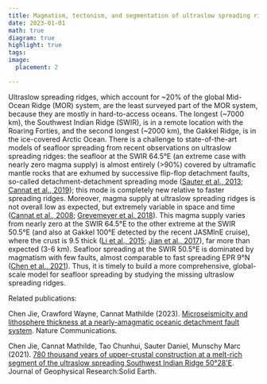 ```yaml
---
title: Magmatism, tectonism, and segmentation of ultraslow spreading ridges
date: 2023-01-01
math: true
diagram: true
highlight: true
tags: 
image:
  placement: 2

---
```


Ultraslow spreading ridges, which account for ~20% of the global Mid-Ocean Ridge (MOR) system, are the least surveyed part of the MOR system, because they are mostly in hard-to-access oceans.  The longest (~7000 km), the Southwest Indian Ridge (SWIR), is in a remote location with the Roaring Forties, and the second longest (~2000 km), the Gakkel Ridge, is in the ice-covered Arctic Ocean. There is a challenge to state-of-the-art models of seafloor spreading from recent observations on ultraslow spreading ridges: the seafloor at the SWIR 64.5°E (an extreme case with nearly zero magma supply) is almost entirely (>90%) covered by ultramafic mantle rocks that are exhumed by successive flip-flop detachment faults, so-called detachment-detachment spreading mode ([Sauter et al., 2013](https://www.nature.com/articles/ngeo1771); [Cannat et al., 2019](https://www.sciencedirect.com/science/article/pii/S0012821X19302808)); this mode is completely new relative to faster spreading ridges. Moreover, magma supply at ultraslow spreading ridges is not overall low as expected, but extremely variable in space and time ([Cannat et al., 2008](https://agupubs.onlinelibrary.wiley.com/doi/full/10.1029/2007GC001676); [Grevemeyer et al. 2018](https://www.nature.com/articles/s41561-018-0124-6)). This magma supply varies from nearly zero at the SWIR 64.5°E to the other extreme at the SWIR 50.5°E (and also at Gakkel 100°E detected by the recent JASMInE cruise), where the crust is 9.5 thick ([Li et al., 2015](https://agupubs.onlinelibrary.wiley.com/doi/full/10.1002/2014GL062521); [Jian et al., 2017](https://agupubs.onlinelibrary.wiley.com/doi/abs/10.1002/2016JB013377)), far more than expected (3-6 km). Seafloor spreading at the SWIR 50.5°E is dominated by magmatism with few faults, almost comparable to fast spreading EPR 9°N ([Chen et al., 2021](https://agupubs.onlinelibrary.wiley.com/doi/10.1029/2021JB022152)). Thus, it is timely to build a more comprehensive, global-scale model for seafloor spreading by studying the missing ultraslow spreading ridges. 

Related publications: 

Chen Jie, Crawford Wayne, Cannat Mathilde (2023). [Microseismicity and lithosphere thickness at a nearly-amagmatic oceanic detachment fault system](http://localhost:1313/publication/chen_et_al_2023_nc/). Nature Communications.

Chen Jie, Cannat Mathilde, Tao Chunhui, Sauter Daniel, Munschy Marc (2021). [780 thousand years of upper-crustal construction at a melt-rich segment of the ultraslow spreading Southwest Indian Ridge 50°28'E](http://localhost:1313/publication/chen_et_al_2021_jgr/). Journal of Geophysical Research:Solid Earth.
